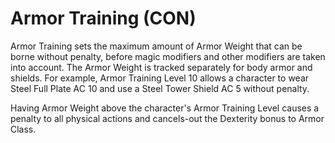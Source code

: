 # Armor Training (CON)

Armor Training sets the maximum amount of Armor Weight that can be borne without penalty, before magic modifiers and other modifiers are taken into account. The Armor Weight is tracked separately for body armor and shields. For example, Armor Training Level 10 allows a character to wear Steel Full Plate AC 10 and use a Steel Tower Shield AC 5 without penalty.

Having Armor Weight above the character's Armor Training Level causes a penalty to all physical actions and cancels-out the Dexterity bonus to Armor Class.
